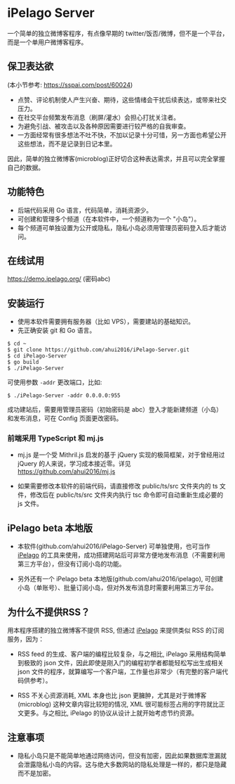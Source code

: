 # iPelago Server

一个简单的独立微博客程序，有点像早期的 twitter/饭否/微博，但不是一个平台，而是一个单用户微博客程序。

## 保卫表达欲

(本小节参考: https://sspai.com/post/60024)

- 点赞、评论机制使人产生兴奋、期待，这些情绪会干扰后续表达，或带来社交压力。
- 在社交平台频繁发布消息（刷屏/灌水）会担心打扰关注者。
- 为避免引战、被攻击以及各种原因需要进行较严格的自我审查。
- 一方面经常有很多想法不吐不快，不加以记录十分可惜，另一方面也希望公开这些想法，而不是记录到日记本里。

因此，简单的独立微博客(microblog)正好切合这种表达需求，并且可以完全掌握自己的数据。

## 功能特色

- 后端代码采用 Go 语言，代码简单，消耗资源少。
- 可创建和管理多个频道（在本软件中，一个频道称为一个 "小岛"）。
- 每个频道可单独设置为公开或隐私，隐私小岛必须用管理员密码登入后才能访问。

## 在线试用

https://demo.ipelago.org/ (密码abc)

## 安装运行

- 使用本软件需要拥有服务器（比如 VPS），需要建站的基础知识。
- 先正确安装 git 和 Go 语言。

```
$ cd ~
$ git clone https://github.com/ahui2016/iPelago-Server.git
$ cd iPelago-Server
$ go build
$ ./iPelago-Server
```

可使用参数 `-addr` 更改端口，比如:

```
$ ./iPelago-Server -addr 0.0.0.0:955
```

成功建站后，需要用管理员密码（初始密码是 abc）登入才能新建频道（小岛）和发布消息，可在 Config 页面更改密码。

### 前端采用 TypeScript 和 mj.js

- mj.js 是一个受 Mithril.js 启发的基于 jQuery 实现的极简框架，对于曾经用过 jQuery 的人来说，学习成本接近零。详见 https://github.com/ahui2016/mj.js

- 如果需要修改本软件的前端代码，请直接修改 public/ts/src 文件夹内的 ts 文件，修改后在 public/ts/src 文件夹内执行 tsc 命令即可自动重新生成必要的 js 文件。

## iPelago beta 本地版

- 本软件(github.com/ahui2016/iPelago-Server) 可单独使用，也可当作 [iPelago](https://ipelago.org) 的工具来使用，成功搭建网站后可非常方便地发布消息（不需要利用第三方平台），但没有订阅小岛的功能。

- 另外还有一个 iPelago beta 本地版(github.com/ahui2016/ipelago), 可创建小岛（单账号）、批量订阅小岛，但对外发布消息时需要利用第三方平台。

## 为什么不提供RSS？

用本程序搭建的独立微博客不提供 RSS, 但通过 [iPelago](https://ipelago.org) 来提供类似 RSS 的订阅服务，因为：

- RSS feed 的生成、客户端的编程比较复杂，与之相比, iPelago 采用结构简单到极致的 json 文件，因此即使是刚入门的编程初学者都能轻松写出生成相关 json 文件的程序，就算编写一个客户端，工作量也非常少（有完整的客户端代码供参考）。

- RSS 不关心资源消耗, XML 本身也比 json 更臃肿，尤其是对于微博客 (microblog) 这种文章内容比较短的情况, XML 很可能标签占用的字符就比正文更多。与之相比, iPelago 的协议从设计上就开始考虑节约资源。

## 注意事项

- 隐私小岛只是不能简单地通过网络访问，但没有加密，因此如果数据库泄漏就会泄露隐私小岛的内容。这与绝大多数网站的隐私处理是一样的，都只是隐藏而不是加密。
